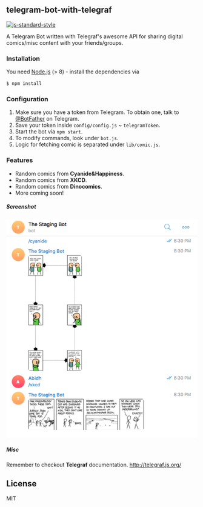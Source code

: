 ## telegram-bot-with-telegraf
[![js-standard-style](https://img.shields.io/badge/code%20style-standard-brightgreen.svg)](http://standardjs.com/)

A Telegram Bot written with Telegraf's awesome API for sharing digital comics/misc content with your friends/groups.

### Installation

You need [Node.js](https://nodejs.org/) (> 8) - install the dependencies via

```sh
$ npm install
```

### Configuration

1. Make sure you have a token from Telegram. To obtain one, talk to [@BotFather](https://t.me/BotFather) on Telegram.
2. Save your token inside `config/config.js` ~ `telegramToken`.
3. Start the bot via `npm start`.
4. To modify commands, look under `bot.js`. 
5. Logic for fetching comic is separated under `lib/comic.js`.

### Features
* Random comics from **Cyanide&Happiness**.
* Random comics from **XKCD**.
* Random comics from **Dinocomics**.
* More coming soon!

##### Screenshot
![Preview](./preview.png?raw=true "Preview Screenshot")

##### Misc
Remember to checkout **Telegraf** documentation.
http://telegraf.js.org/

License
----

MIT
